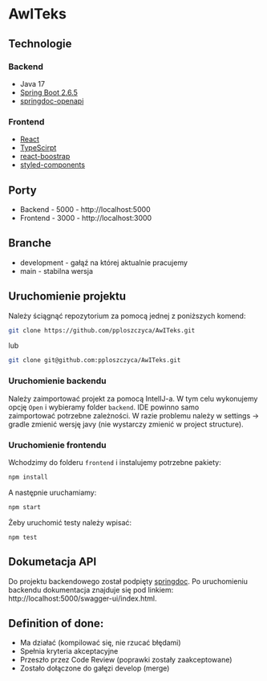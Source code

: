 # AwITeks
## Technologie
### Backend
* Java 17
* [Spring Boot 2.6.5](https://spring.io/projects/spring-boot)
* [springdoc-openapi](https://springdoc.org/#Introduction)

### Frontend
* [React](https://pl.reactjs.org/)
* [TypeScirpt](https://www.typescriptlang.org/)
* [react-boostrap](https://react-bootstrap.github.io/getting-started/introduction/?fbclid=IwAR0zgAn7NSgpdaE0KbgcgSyj5MgLjVFOn5wWBtL1LAV-eVJLbSN-kXGnUzY)
* [styled-components](https://styled-components.com/)

## Porty
* Backend - 5000 - http://localhost:5000
* Frontend - 3000 - http://localhost:3000

## Branche
* development - gałąź na której aktualnie pracujemy
* main - stabilna wersja

## Uruchomienie projektu
Należy ściągnąć repozytorium za pomocą jednej z poniższych komend:
```bash
git clone https://github.com/pploszczyca/AwITeks.git
```
lub
```bash
git clone git@github.com:pploszczyca/AwITeks.git
```

### Uruchomienie backendu
Należy zaimportować projekt za pomocą IntelIJ-a. W tym celu wykonujemy opcję `Open` i wybieramy folder `backend`. IDE powinno samo zaimportować potrzebne zależności.
W razie problemu należy w settings -> gradle zmienić wersję javy (nie wystarczy zmienić w project structure).
### Uruchomienie frontendu
Wchodzimy do folderu `frontend` i instalujemy potrzebne pakiety:
```bash
npm install
```

A następnie uruchamiamy:

```bash
npm start
```
Żeby uruchomić testy należy wpisać:
```
npm test
```

## Dokumetacja API
Do projektu backendowego został podpięty [springdoc](https://springdoc.org/#Introduction). Po uruchomieniu backendu dokumentacja znajduje się pod linkiem: http://localhost:5000/swagger-ui/index.html.

## Definition of done:
- Ma działać (kompilować się, nie rzucać błędami)
- Spełnia kryteria akceptacyjne
- Przeszło przez Code Review (poprawki zostały zaakceptowane)
- Zostało dołączone do gałęzi develop (merge)
